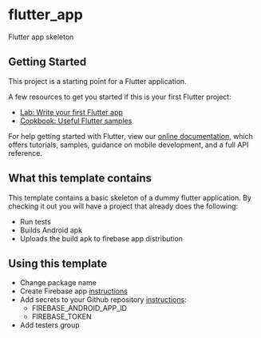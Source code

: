 # flutter_app

Flutter app skeleton

## Getting Started

This project is a starting point for a Flutter application.

A few resources to get you started if this is your first Flutter project:

- [Lab: Write your first Flutter app](https://flutter.dev/docs/get-started/codelab)
- [Cookbook: Useful Flutter samples](https://flutter.dev/docs/cookbook)

For help getting started with Flutter, view our
[online documentation](https://flutter.dev/docs), which offers tutorials,
samples, guidance on mobile development, and a full API reference.

## What this template contains
This template contains a basic skeleton of a dummy flutter application. By checking it out you will
have a project that already does the following:
- Run tests
- Builds Android apk
- Uploads the build apk to firebase app distribution

## Using this template

- Change package name
- Create Firebase app [instructions](https://firebase.google.com/docs/flutter/setup)
- Add secrets to your Github repository [instructions](https://github.com/marketplace/actions/firebase-app-distribution):
    - FIREBASE_ANDROID_APP_ID
    - FIREBASE_TOKEN
- Add testers group
